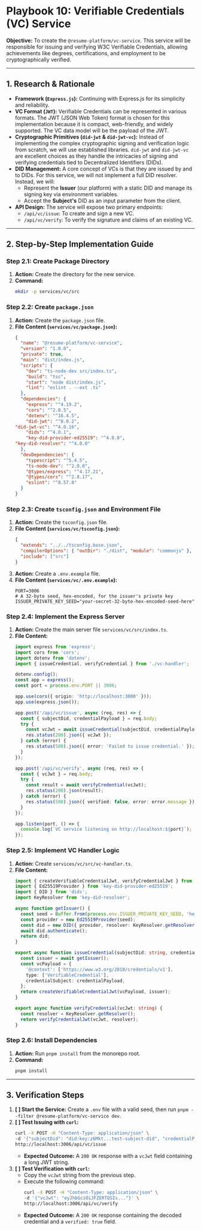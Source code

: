 # Playbook 10: Verifiable Credentials (VC) Service

**Objective:** To create the `@resume-platform/vc-service`. This service will be responsible for issuing and verifying W3C Verifiable Credentials, allowing achievements like degrees, certifications, and employment to be cryptographically verified.

---

## 1. Research & Rationale

-   **Framework (`Express.js`):** Continuing with Express.js for its simplicity and reliability.
-   **VC Format (`JWT`):** Verifiable Credentials can be represented in various formats. The JWT (JSON Web Token) format is chosen for this implementation because it is compact, web-friendly, and widely supported. The VC data model will be the payload of the JWT.
-   **Cryptographic Primitives (`did-jwt` & `did-jwt-vc`):** Instead of implementing the complex cryptographic signing and verification logic from scratch, we will use established libraries. `did-jwt` and `did-jwt-vc` are excellent choices as they handle the intricacies of signing and verifying credentials tied to Decentralized Identifiers (DIDs).
-   **DID Management:** A core concept of VCs is that they are issued by and to DIDs. For this service, we will not implement a full DID resolver. Instead, we will:
    -   Represent the **Issuer** (our platform) with a static DID and manage its signing key via environment variables.
    -   Accept the **Subject's** DID as an input parameter from the client.
-   **API Design:** The service will expose two primary endpoints:
    -   `/api/vc/issue`: To create and sign a new VC.
    -   `/api/vc/verify`: To verify the signature and claims of an existing VC.

---

## 2. Step-by-Step Implementation Guide

### **Step 2.1: Create Package Directory**

1.  **Action:** Create the directory for the new service.
2.  **Command:**
    ```bash
    mkdir -p services/vc/src
    ```

### **Step 2.2: Create `package.json`**

1.  **Action:** Create the `package.json` file.
2.  **File Content (`services/vc/package.json`):**
    ```json
    {
      "name": "@resume-platform/vc-service",
      "version": "1.0.0",
      "private": true,
      "main": "dist/index.js",
      "scripts": {
        "dev": "ts-node-dev src/index.ts",
        "build": "tsc",
        "start": "node dist/index.js",
        "lint": "eslint . --ext .ts"
      },
      "dependencies": {
        "express": "^4.19.2",
        "cors": "^2.8.5",
        "dotenv": "^16.4.5",
        "did-jwt": "^8.0.2",
    "did-jwt-vc": "^4.0.16",
        "dids": "^4.0.1",
        "key-did-provider-ed25519": "^4.0.0",
    "key-did-resolver": "^4.0.0"
      },
      "devDependencies": {
        "typescript": "^5.4.5",
        "ts-node-dev": "^2.0.0",
        "@types/express": "^4.17.21",
        "@types/cors": "^2.8.17",
        "eslint": "^8.57.0"
      }
    }
    ```

### **Step 2.3: Create `tsconfig.json` and Environment File**

1.  **Action:** Create the `tsconfig.json` file.
2.  **File Content (`services/vc/tsconfig.json`):**
    ```json
    {
      "extends": "../../tsconfig.base.json",
      "compilerOptions": { "outDir": "./dist", "module": "commonjs" },
      "include": ["src"]
    }
    ```
3.  **Action:** Create a `.env.example` file.
4.  **File Content (`services/vc/.env.example`):**
    ```
    PORT=3006
    # A 32-byte seed, hex-encoded, for the issuer's private key
    ISSUER_PRIVATE_KEY_SEED="your-secret-32-byte-hex-encoded-seed-here"
    ```

### **Step 2.4: Implement the Express Server**

1.  **Action:** Create the main server file `services/vc/src/index.ts`.
2.  **File Content:**
    ```typescript
    import express from 'express';
    import cors from 'cors';
    import dotenv from 'dotenv';
    import { issueCredential, verifyCredential } from './vc-handler';

    dotenv.config();
    const app = express();
    const port = process.env.PORT || 3006;

    app.use(cors({ origin: 'http://localhost:3000' }));
    app.use(express.json());

    app.post('/api/vc/issue', async (req, res) => {
      const { subjectDid, credentialPayload } = req.body;
      try {
        const vcJwt = await issueCredential(subjectDid, credentialPayload);
        res.status(200).json({ vcJwt });
      } catch (error) {
        res.status(500).json({ error: 'Failed to issue credential.' });
      }
    });

    app.post('/api/vc/verify', async (req, res) => {
      const { vcJwt } = req.body;
      try {
        const result = await verifyCredential(vcJwt);
        res.status(200).json(result);
      } catch (error) {
        res.status(500).json({ verified: false, error: error.message });
      }
    });

    app.listen(port, () => {
      console.log(`VC service listening on http://localhost:${port}`);
    });
    ```

### **Step 2.5: Implement VC Handler Logic**

1.  **Action:** Create `services/vc/src/vc-handler.ts`.
2.  **File Content:**
    ```typescript
    import { createVerifiableCredentialJwt, verifyCredentialJwt } from 'did-jwt-vc';
    import { Ed25519Provider } from 'key-did-provider-ed25519';
    import { DID } from 'dids';
    import KeyResolver from 'key-did-resolver';

    async function getIssuer() {
      const seed = Buffer.from(process.env.ISSUER_PRIVATE_KEY_SEED, 'hex');
      const provider = new Ed25519Provider(seed);
      const did = new DID({ provider, resolver: KeyResolver.getResolver() });
      await did.authenticate();
      return did;
    }

    export async function issueCredential(subjectDid: string, credentialPayload: any) {
      const issuer = await getIssuer();
      const vcPayload = {
        '@context': ['https://www.w3.org/2018/credentials/v1'],
        type: ['VerifiableCredential'],
        credentialSubject: credentialPayload,
      };
      return createVerifiableCredentialJwt(vcPayload, issuer);
    }

    export async function verifyCredential(vcJwt: string) {
      const resolver = KeyResolver.getResolver();
      return verifyCredentialJwt(vcJwt, resolver);
    }
    ```

### **Step 2.6: Install Dependencies**

1.  **Action:** Run `pnpm install` from the monorepo root.
2.  **Command:**
    ```bash
    pnpm install
    ```

---

## 3. Verification Steps

1.  **[ ] Start the Service:** Create a `.env` file with a valid seed, then run `pnpm --filter @resume-platform/vc-service dev`.
2.  **[ ] Test Issuing with `curl`:**
    ```bash
    curl -X POST -H "Content-Type: application/json" \
    -d '{"subjectDid": "did:key:z6Mkt...test-subject-did", "credentialPayload": {"degree": "B.S. in Computer Science"}}' \
    http://localhost:3006/api/vc/issue
    ```
    *   **Expected Outcome:** A `200 OK` response with a `vcJwt` field containing a long JWT string.
3.  **[ ] Test Verification with `curl`:**
    *   Copy the `vcJwt` string from the previous step.
    *   Execute the following command:
        ```bash
        curl -X POST -H "Content-Type: application/json" \
        -d '{"vcJwt": "eyJhbGciOiJFZERTQSIs..."}' \
        http://localhost:3006/api/vc/verify
        ```
    *   **Expected Outcome:** A `200 OK` response containing the decoded credential and a `verified: true` field.